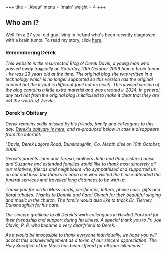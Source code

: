 +++
title = 'About'
menu = 'main'
weight = 4
+++
## Who am I?
Well I'm a 27 year old guy living in Ireland who's been recently diagnosed with a brain tumor.  To read my story, click [here](/post/the-story/).

### Remembering Derek
_This website is the resurrected Blog of Derek Davis, a young man who passed away tragically on Saturday, 10th October 2009 from a brain tumor - he was 29 years old at the time.  The original blog site was written in a technology which is no longer supported so this version has the original content but the layout is different (and not as nice!).  This revised version of the blog contains a little extra material and was created in 2024.  In general, any text not from the original blog is italicised to make it clear that they are not the words of Derek._

### Derek's Obituary
_Derek remains sadly missed by his friends, family and colleagues to this day.  [Derek's obituary is here](https://www.legacy.com/us/obituaries/legacyremembers/derek-davis-obituary?id=40320424), and re-produced below in case it disappears from the internet_:

"_Davis, Derek Lagore Road, Dunshaughlin, Co. Meath died on 10th October, 2009._   

_Derek's parents John and Teresa, brothers John and Paul, sisters Louise and Suzanne and extended families would like to thank most sincerely all our relatives, friends and neighbours who sympathised and supported us on our sad loss. Our thanks to each one who visited the house attended the funeral services and travelled long distances to be with us._

_Thank you for all the Mass cards, certificates, letters, phone calls, gifts and floral tributes. Thanks to Donnie and Carol Clynch for their beautiful singing and music in the church. The family would also like to thank Dr. Tierney, Dunshaughlin for his care._ 

_Our sincere gratitude to all Derek's work colleagues in Hewlett Packard for their friendship and support during his illness. A special thank you to Fr. Joe Clavin, P. P. who became a very dear friend to Derek._ 

_As it would be impossible to thank everyone individually, we hope you will accept this acknowledgement as a token of our sincere appreciation. The Holy Sacrifice of the Mass has been offered for all your intentions._"